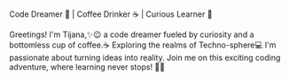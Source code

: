 Code Dreamer 💭 | Coffee Drinker ☕ | Curious Learner 📖

Greetings! I'm Tijana,✨😉 
a code dreamer fueled by curiosity and a bottomless cup of coffee.☕
Exploring the realms of Techno-sphere💻
I'm passionate about turning ideas into reality.
Join me on this exciting coding adventure, where learning never stops! 🌌✨
